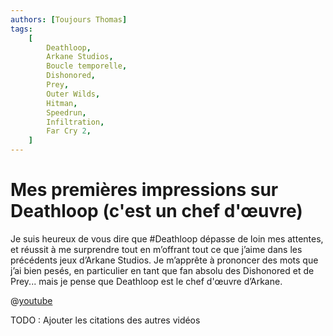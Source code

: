 ```yaml
---
authors: [Toujours Thomas]
tags:
    [
        Deathloop,
        Arkane Studios,
        Boucle temporelle,
        Dishonored,
        Prey,
        Outer Wilds,
        Hitman,
        Speedrun,
        Infiltration,
        Far Cry 2,
    ]
---
```


# Mes premières impressions sur Deathloop (c'est un chef d'œuvre)

Je suis heureux de vous dire que #Deathloop dépasse de loin mes attentes, et réussit à me surprendre tout en m’offrant tout ce que j’aime dans les précédents jeux d’Arkane Studios. Je m’apprête à prononcer des mots que j’ai bien pesés, en particulier en tant que fan absolu des Dishonored et de Prey... mais je pense que Deathloop est le chef d'œuvre d’Arkane.

@[youtube](https://www.youtube.com/watch?v=7nGahEKD_kQ)

TODO : Ajouter les citations des autres vidéos
